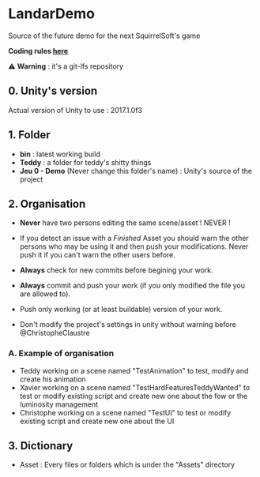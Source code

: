 # LandarDemo
Source of the future demo for the next SquirrelSoft's game

**Coding rules [here](CodingRules.md)**

:warning: **Warning** : it's a git-lfs repository

## 0. Unity's version

Actual version of Unity to use : 2017.1.0f3

## 1. Folder

 * **bin** : latest working build
 * **Teddy** : a folder for teddy's shitty things
 * **Jeu 0 - Demo** (Never change this folder's name) : Unity's source of the project

## 2. Organisation

 * **Never** have two persons editing the same scene/asset ! NEVER !
 * If you detect an issue with a *Finished* Asset you should warn the other persons who may be using it and then push your modifications. Never push it if you can't warn the other users before.
 * **Always** check for new commits before begining your work.
 * **Always** commit and push your work (if you only modified the file you are allowed to).
 * Push only working (or at least buildable) version of your work.

 * Don't modify the project's settings in unity without warning before @ChristopheClaustre

### A. Example of organisation

 * Teddy working on a scene named "TestAnimation" to test, modify and create his animation
 * Xavier working on a scene named "TestHardFeaturesTeddyWanted" to test or modify existing script and create new one about the fow or the luminosity management
 * Christophe working on a scene named "TestUI" to test or modify existing script and create new one about the UI

## 3. Dictionary

 * Asset : Every files or folders which is under the "Assets" directory
